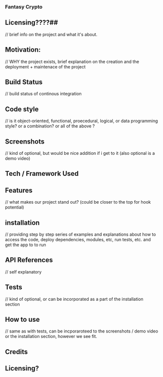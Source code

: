 ### Fantasy Crypto ###
## Licensing????##
// brief info on the project and what it's about.

## Motivation: 

// WHY the project exists, brief explanation on the creation and the deployment + maintenace of the project

## Build Status

//  build status of continous integration

## Code style

// is it object-oriented, functional, proecedural, logical, or data programming style? or a combination? or all of the above ?

## Screenshots

// kind of optional, but would be nice addition if i get to it (also optional is a demo video)

## Tech / Framework Used

## Features 

// what makes our project stand out? (could be closer to the top for hook potential)

## installation

// providing step by step series of examples and explanations about how to access the code, deploy dependencies, modules, etc, run tests, etc. and get the app to to run

## API References

// self explanatory

## Tests

// kind of optional, or can be incorporated as a part of the installation section 

## How to use

// same as with tests, can be incporaroteed to the screenshots / demo video or the installation section, however we see fit. 

## Credits 
## Licensing?